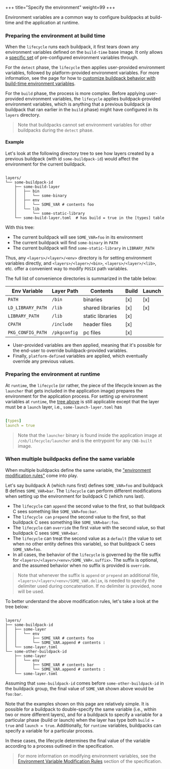 +++
title="Specify the environment"
weight=99
+++

Environment variables are a common way to configure buildpacks at build-time and the application at runtime.

<!--more-->

### Preparing the environment at build time

When the `lifecycle` runs each buildpack, it first tears down any environment variables defined on the `build-time` base image. It only allows a [specific set](https://github.com/buildpacks/lifecycle/blob/a43d5993a4f2cc23c44b6480ba2ab09fe81d57ed/env/build.go#L9-L19) of pre-configured environment variables through.

For the `detect` phase, the `lifecycle` then applies user-provided environment variables, followed by platform-provided environment variables. For more information, see the page for how to [customize buildpack behavior with build-time environment variables](https://buildpacks.io/docs/for-app-developers/how-to/build-inputs/configure-build-time-environment/).

For the `build` phase, the process is more complex. Before applying user-provided environment variables, the `lifecycle` applies buildpack-provided environment variables, which is anything that a previous buildpack (a buildpack that ran earlier in the `build` phase) might have configured in its `layers` directory.

>Note that buildpacks cannot set environment variables for other buildpacks during the `detect` phase.

#### Example

Let's look at the following directory tree to see how layers created by a previous buildpack (with id `some-buildpack-id`) would affect the environment for the current buildpack.

```text

layers/
└── some-buildpack-id
    ├── some-build-layer
    │   ├── bin
    │   │   └── some-binary
    │   ├── env
    │   │   └── SOME_VAR # contents foo
    │   └── lib
    │       └── some-static-library
    └── some-build-layer.toml  # has build = true in the [types] table

```

With this tree:

* The current buildpack will see `SOME_VAR=foo` in its environment
* The current buildpack will find `some-binary` in `PATH`
* The current buildpack will find `some-static-library` in `LIBRARY_PATH`

Thus, any `<layers>/<layer>/<env>` directory is for setting environment variables directly, and `<layers>/<layer>/<bin>`, `<layers>/<layer>/<lib>`, etc. offer a convenient way to modify `POSIX` path variables.

The full list of convenience directories is summarized in the table below:

| Env Variable                               | Layer Path   | Contents         | Build | Launch |
|--------------------------------------------|--------------|------------------|-------|--------|
| `PATH`                                     | `/bin`       | binaries         | [x]   | [x]    |
| `LD_LIBRARY_PATH`                          | `/lib`       | shared libraries | [x]   | [x]    |
| `LIBRARY_PATH`                             | `/lib`       | static libraries | [x]   |        |
| `CPATH`                                    | `/include`   | header files     | [x]   |        |
| `PKG_CONFIG_PATH`                          | `/pkgconfig` | pc files         | [x]   |        |

* User-provided variables are then applied, meaning that it's possible for the end-user to override buildpack-provided variables.
* Finally, `platform-defined` variables are applied, which eventually override any previous values.

### Preparing the environment at runtime

At `runtime`, the `lifecycle` (or rather, the piece of the lifecycle known as the `launcher` that gets included in the application image) prepares the environment for the application process.
For setting up environment variables at `runtime`, the [tree above](#example) is still applicable except that the layer must be a `launch` layer, i.e., `some-launch-layer.toml` has

```yaml

[types]
launch = true

```

>Note that the `launcher` binary is found inside the application image at `/cnb/lifecycle/launcher` and is the entrypoint for any `CNB-built` image.

### When multiple buildpacks define the same variable

When multiple buildpacks define the same variable, the ["environment modification rules"](https://github.com/buildpacks/spec/blob/main/buildpack.md#environment-variable-modification-rules) come into play.

Let's say buildpack A (which runs first) defines `SOME_VAR=foo` and buildpack B defines `SOME_VAR=bar`. The `lifecycle` can perform different modifications when setting up the environment for buildpack C (which runs last).

* The `lifecycle` can `append` the second value to the first, so that buildpack C sees something like `SOME_VAR=foo:bar`.
* The `lifecycle can` `prepend` the second value to the first, so that buildpack C sees something like `SOME_VAR=bar:foo`.
* The `lifecycle` can `override` the first value with the second value, so that buildpack C sees `SOME_VAR=bar`.
* The `lifecycle` can treat the second value as a `default` (the value to set when no other entity defines this variable), so that buildpack C sees `SOME_VAR=foo`.
* In all cases, the behavior of the `lifecycle` is governed by the file suffix for `<layers>/<layer>/<env>/SOME_VAR<.suffix>`. The suffix is optional, and the assumed behavior when no suffix is provided is `override`.

>Note that whenever the suffix is `append` or `prepend` an additional file, `<layers>/<layer>/<env>/SOME_VAR.delim`, is needed to specify the delimiter used during concatenation. If no delimiter is provided, none will be used.

To better understand the above modification rules, let's take a look at the tree below:

```text

layers/
├── some-buildpack-id
│   ├── some-layer
│   │   └── env
│   │       ├── SOME_VAR # contents foo
│   │       └── SOME_VAR.append # contents :
│   └── some-layer.toml
└── some-other-buildpack-id
    ├── some-layer
    │   └── env
    │       ├── SOME_VAR # contents bar
    │       └── SOME_VAR.append # contents :
    └── some-layer.toml

```

Assuming that `some-buildpack-id` comes before `some-other-buildpack-id` in the buildpack group, the final value of `SOME_VAR` shown above  would be `foo:bar`.

Note that the examples shown on this page are relatively simple. It is possible for a buildpack to double-specify the same variable (i.e., within two or more different layers), and for a buildpack to specify a variable for a particular phase (build or launch) when the layer has type both `build = true` and `launch = true`. Additionally, for `runtime` variables, buildpacks can specify a variable for a particular process.

In these cases, the lifecycle determines the final value of the variable according to a process outlined in the specification.

>For more information on modifying environment variables, see the [Environment Variable Modification Rules](https://github.com/buildpacks/spec/blob/main/buildpack.md#environment-variable-modification-rules) section of the specification.
